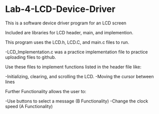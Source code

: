 Lab-4-LCD-Device-Driver
=======================

This is a software device driver program for an LCD screen

Included are libraries for LCD header, main, and implemention.

This program uses the LCD.h, LCD.C, and main.c files to run. 

  -LCD_Implementation.c was a practice implementation file to practice uploading files to github.
  
Use these files to implement functions listed in the header file like:

  -Initializing, clearing, and scrolling the LCD.
  -Moving the cursor between lines
  
Further Functionality allows the user to:
  
  -Use buttons to select a message (B Functionality)
  -Change the clock speed  (A Functionality)
